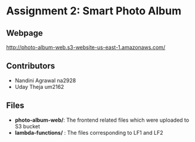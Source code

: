 # Assignment 2: Smart Photo Album

## Webpage

http://photo-album-web.s3-website-us-east-1.amazonaws.com/

## Contributors

- Nandini Agrawal na2928
- Uday Theja um2162

## Files

- **photo-album-web/**: The frontend related files which were uploaded to S3 bucket
- **lambda-functions/** : The files corresponding to LF1 and LF2